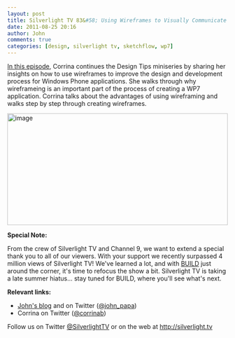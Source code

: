 ```yaml
---
layout: post
title: Silverlight TV 83&#58; Using Wireframes to Visually Communicate a Windows Phone Experience
date: 2011-08-25 20:16
author: John
comments: true
categories: [design, silverlight tv, sketchflow, wp7]
---
```

<p><a href="http://jpapa.me/sltv83">In this episode</a>, Corrina continues the Design Tips miniseries by sharing her insights on how to use wireframes to improve the design and development process for Windows Phone applications. She walks through why wireframeing is an important part of the process of creating a WP7 application. Corrina talks about the advantages of using wireframing and walks step by step through creating wireframes. <p><a href="http://jpapa.me/sltv83"><img style="background-image: none; border-bottom: 0px; border-left: 0px; padding-left: 0px; padding-right: 0px; display: inline; border-top: 0px; border-right: 0px; padding-top: 0px" title="image" border="0" alt="image" src="/wp-content/uploads/media/Windows-Live-Writer/Silverlight-TV-83-Using-Wireframes-to-Vi_BA35/image_4.png" width="504" height="255"></a> <p><strong>Special Note: </strong> <p>From the crew of Silverlight TV and Channel 9, we want to extend a special thank you to all of our viewers. With your support we recently surpassed 4 million views of Silverlight TV! We've learned a lot, and with <a href="http://www.buildwindows.com">BUILD</a> just around the corner, it's time to refocus the show a bit. Silverlight TV is taking a late summer hiatus... stay tuned for BUILD, where you'll see what's next. <p><strong>Relevant links:</strong> <ul> <li><a href="/">John's blog</a> and on Twitter (<a href="http://twitter.com/john_papa">@john_papa</a>)  <li>Corrina on Twitter (<a href="http://twitter.com/corrinab">@corrinab</a>) </li></ul> <p>Follow us on Twitter <a href="http://www.twitter.com/SilverlightTV">@SilverlightTV</a> or on the web at <a href="http://silverlight.tv/">http://silverlight.tv</a>

